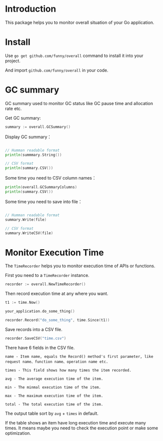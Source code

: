 Introduction
============

This package helps you to monitor overall situation of your Go application.

Install
=======

Use `go get github.com/funny/overall` command to install it into your project.

And import `github.com/funny/overall` in your code.

GC summary
==========

GC summary used to monitor GC status like GC pause time and allocation rate etc.

Get GC summary:

```go
summary := overall.GCSummary()
```

Display GC summary：

```go

// Humman readable format
println(summmary.String())

// CSV format
println(summary.CSV())
```

Some time you need to CSV column names：

```go
println(overall.GCSummaryColumns)
println(summary.CSV())
```

Some time you need to save into file：

```go

// Humman readable format
summary.Write(file)

// CSV format
summary.WriteCSV(file)
```

Monitor Execution Time
======================

The `TimeRecorder` helps you to monitor execution time of APIs or functions.

First you need to a `TimeRecorder` instance.

```go
recorder := overall.NewTimeRecorder()
```

Then record execution time at any where you want.


```go
t1 := time.Now()

your_application.do_some_thing()

recorder.Record("do_some_thing", time.Since(t1))
```

Save records into a CSV file.

```go
recorder.SaveCSV("time.csv")
```

There have 6 fields in the CSV file.

```
name - Item name, equals the Record() method's first parameter, like request name、function name、operation name etc.

times - This field shows how many times the item recorded.

avg - The average execution time of the item.

min - The minmal execution time of the item.

max - The maximum execution time of the item.

total - The total execution time of the item.
```

The output table sort by `avg` + `times` in default.

If the table shows an item have long execution time and execute many times. It means maybe you need to check the execution point or make some optimization.
